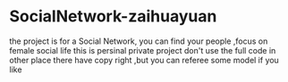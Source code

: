 # SocialNetwork-zaihuayuan
the project is for a Social Network, you can find your people ,focus on female social life 
this is persinal private project 
don't use the full code in other place there have copy right ,but you can referee some model if you like
